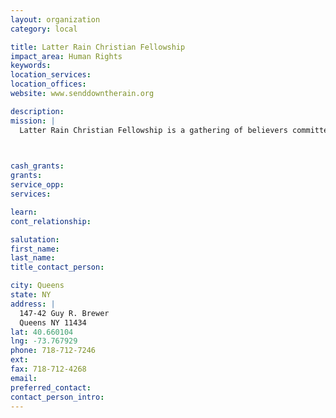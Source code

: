 ```yaml
---
layout: organization
category: local

title: Latter Rain Christian Fellowship
impact_area: Human Rights
keywords: 
location_services: 
location_offices: 
website: www.senddowntherain.org

description: 
mission: |
  Latter Rain Christian Fellowship is a gathering of believers committed (to growing in their life and practice as Christians in the Kingdom of God. The church, a fully recognized non-profit religious corporation officially began its mission on Sunday, February 7, 1993. LRCF is called to be a place of redemption, refuge, recovery, restoration and release for all people!  Mission oriented , LRCF is committed to the support of evangelistic efforts at home and on foreign soil. Aligned with the universal call of the gospel, the LKCF A.K.M. ("A Right Mind") Ministry Team also ministers (he grace and love of God to the institutionalized mentally ill.

  

cash_grants: 
grants: 
service_opp: 
services: 

learn: 
cont_relationship: 

salutation: 
first_name: 
last_name: 
title_contact_person: 

city: Queens
state: NY
address: |
  147-42 Guy R. Brewer     
  Queens NY 11434
lat: 40.660104
lng: -73.767929
phone: 718-712-7246
ext: 
fax: 718-712-4268
email: 
preferred_contact: 
contact_person_intro: 
---
```

